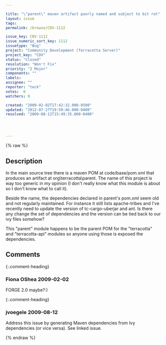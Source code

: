 ```yaml
---

title: "\"parent\" maven artifact poorly named and subject to bit rot"
layout: issue
tags: 
permalink: /browse/CDV-1112

issue_key: CDV-1112
issue_numeric_sort_key: 1112
issuetype: "Bug"
project: "Community Development (Terracotta Server)"
project_key: "CDV"
status: "Closed"
resolution: "Won't Fix"
priority: "2 Major"
components: ""
labels: 
assignee: ""
reporter: "teck"
votes:  0
watchers: 0

created: "2009-02-02T17:42:32.000-0500"
updated: "2012-07-27T19:59:46.000-0400"
resolved: "2009-08-12T15:49:35.000-0400"




---
```


{% raw %}

## Description

<div markdown="1" class="description">

In the main source tree there is a maven POM at code/base/pom.xml that produces an artifact at org\terracotta\parent. The name of this project is way too generic in my opinion (I don't really know what this module is about so I don't know what to call it).

Beside the name, the dependencies declared in parent's pom.xml seem old and not regularly maintained. For instance it still lists apache-tribes and I've recently need to update the version of tc-cargo-uberjar and ant. Is there any change the set of dependencies and the version can be tied back to our ivy files somehow?

This "parent" module happens to be the parent POM for the "terracotta" and "terracotta-api" modules so anyone using those is exposed the dependencies. 



</div>

## Comments


{:.comment-heading}
### **Fiona OShea** <span class="date">2009-02-02</span>

<div markdown="1" class="comment">

FORGE 2.0 maybe?:)

</div>


{:.comment-heading}
### **jvoegele** <span class="date">2009-08-12</span>

<div markdown="1" class="comment">

Address this issue by generating Maven dependencies from Ivy dependencies (or vice versa).  See linked issue.

</div>



{% endraw %}
